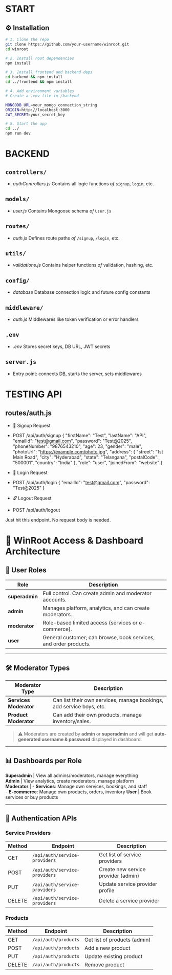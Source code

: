 # START

## ⚙️ Installation

```bash
# 1. Clone the repo
git clone https://github.com/your-username/winroot.git
cd winroot

# 2. Install root dependencies
npm install

# 3. Install frontend and backend deps
cd backend && npm install
cd ../frontend && npm install

# 4. Add environment variables
# Create a .env file in /backend

MONGODB_URL=your_mongo_connection_string
ORIGIN=http://localhost:3000
JWT_SECRET=your_secret_key

# 5. Start the app
cd ../
npm run dev

```

# BACKEND

## `controllers/`

- _authControllers.js_ Contains all logic functions _of_ `signup`, `login`, etc.

## `models/`

- _user.js_ Contains Mongoose schema _of_ `User.js`

## `routes/`

- _auth.js_ Defines route paths _of_ `/signup`, `/login`, etc.

## `utils/`

- _validations.js_ Contains helper functions _of_ validation, hashing, etc.

## `config/`

- _database_ Database connection logic and future config constants

## `middleware/`

- _auth.js_ Middlewares like token verification or error handlers

## `.env`

- _.env_ Stores secret keys, DB URL, JWT secrets

## `server.js`

- Entry point: connects DB, starts the server, sets middlewares

# TESTING API

## routes/auth.js

- 🔐 Signup Request
- POST /api/auth/signup
  {
  "firstName": "Test",
  "lastName": "API",
  "emailId": "test@gmail.com",
  "password": "Test@2025",
  "phoneNumber": "9876543210",
  "age": 23,
  "gender": "male",
  "photoUrl": "https://example.com/photo.jpg",
  "address": {
  "street": "1st Main Road",
  "city": "Hyderabad",
  "state": "Telangana",
  "postalCode": "500001",
  "country": "India"
  },
  "role": "user",
  "joinedFrom": "website"
  }

- 🔑 Login Request
- POST /api/auth/login
  {
  "emailId": "test@gmail.com",
  "password": "Test@2025"
  }

- 🔓 Logout Request
- POST /api/auth/logout

Just hit this endpoint. No request body is needed.



# 🧾 WinRoot Access & Dashboard Architecture

## 👤 User Roles

| Role           | Description                                                      |
| -------------- | ---------------------------------------------------------------- |
| **superadmin** | Full control. Can create admin and moderator accounts.           |
| **admin**      | Manages platform, analytics, and can create moderators.          |
| **moderator**  | Role-based limited access (services or e-commerce).              |
| **user**       | General customer; can browse, book services, and order products. |

---

## 🛠️ Moderator Types

| Moderator Type         | Description                                                          |
| ---------------------- | -------------------------------------------------------------------- |
| **Services Moderator** | Can list their own services, manage bookings, add service boys, etc. |
| **Product Moderator**  | Can add their own products, manage inventory/sales.                  |

> ⚠️ Moderators are created by **admin** or **superadmin** and will get **auto-generated username & password** displayed in dashboard.

---

## 📊 Dashboards per Role

**Superadmin** | View all admins/moderators, manage everything                        
**Admin**      | View analytics, create moderators, manage platform                               
**Moderator**  | - **Services**: Manage own services, bookings, and staff <br> - **E-commerce**: Manage own products, orders, inventory 
**User**       | Book services or buy products                                                    

---

## 🔐 Authentication APIs

### Service Providers

| Method | Endpoint                      | Description                         |
| ------ | ----------------------------- | ----------------------------------- |
| GET    | `/api/auth/service-providers` | Get list of service providers       |
| POST   | `/api/auth/service-providers` | Create new service provider (admin) |
| PUT    | `/api/auth/service-providers` | Update service provider profile     |
| DELETE | `/api/auth/service-providers` | Delete a service provider           |

### Products

| Method | Endpoint             | Description                  |
| ------ | -------------------- | ---------------------------- |
| GET    | `/api/auth/products` | Get list of products (admin) |
| POST   | `/api/auth/products` | Add a new product            |
| PUT    | `/api/auth/products` | Update existing product      |
| DELETE | `/api/auth/products` | Remove product               |
